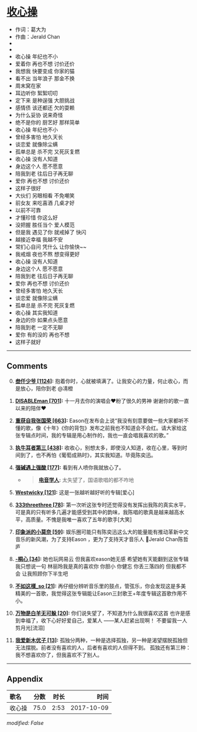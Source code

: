 # [收心操](https://music.163.com/song?id=509098885)

* 作词：葛大为
* 作曲：Jerald Chan
*
*
* 收心操 年纪也不小
* 爱着你 再也不想 讨价还价
* 我想我 快要变成 你家的猫
* 看不出 当年浪子 那金不换
* 周末窝在家
* 耳边听你 絮絮叨叨
* 定下来 是种逞强 大胆挑战
* 感情债 该还都还 欠的耍赖
* 为什么妥协 说来奇怪
* 绝不是你的 厨艺好 那样简单
* 收心操 年纪也不小
* 曾经多害怕 地久天长
* 谈恋爱 就像除尘螨
* 孤单总是 杀不完 又死灰复燃
* 收心操 没有人知道
* 身边这个人 愿不愿意
* 陪我到老 往后日子再无聊
* 爱你 再也不想 讨价还价
* 这样子很好
* 大伙们 另眼相看 不免嘲笑
* 前女友 来吃喜酒 几桌才好
* 以前不可靠
* 才懂珍惜 你这么好
* 没把握 胜任当个 爱人模范
* 但是我 遇见了你 就戒掉了 快闪
* 越接近幸福 我越不安
* 常扪心自问 凭什么 让你愉快~~
* 我戒烟 夜也不熬 想变得更好
* 收心操 没有人知道
* 身边这个人 愿不愿意
* 陪我到老 往后日子再无聊
* 爱你 再也不想 讨价还价
* 曾经多害怕 地久天长
* 谈恋爱 就像除尘螨
* 孤单总是 杀不完 死灰复燃
* 收心操 其实我知道
* 身边的你 如果点头愿意
* 陪我到老 一定不无聊
* 爱你 有的没的 再也不想
* 这样子就好


---

## Comments
0. **[叁仟少爷 \[1124\]](https://music.163.com/#/user/home?id=278977803):** 抱着你时，心就被填满了。让我安心的力量，何止收心，而是放心，陪你到老 @凊橙 

1. **[DISABLEman \[701\]](https://music.163.com/#/user/home?id=88437731):** 十一月去你的演唱会❤️粉了很久的男神 谢谢你的歌一直以来的陪伴❤️

2. **[重获自我张国荣 \[663\]](https://music.163.com/#/user/home?id=473951605):** Eason在发布会上说“我没有刻意要做一些大家都听不懂的歌，像《十年》《你的背包》发布之前我也不知道会不会红。请大家给这张专辑点时间，我的专辑是用心制作的，我也一直会唱我喜欢的歌。”

3. **[执牛耳者第三 \[438\]](https://music.163.com/#/user/home?id=340121000):** 收收心，别想太多，即使没人知道，收在心里，等到时间到了，也不再怕《葡萄成熟时》，其实我知道。毕竟陈奕迅。

4. **[强碱遇上强酸 \[177\]](https://music.163.com/#/user/home?id=278347818):** 看到有人喷你我就放心了。
	* > **[电音学人](https://music.163.com/#/user/home?id=327656090):** 太失望了，国语歌唱的都不咋地

5. **[Westwicky \[121\]](https://music.163.com/#/user/home?id=609338535):** 这是一张越听越好听的专辑[爱心]

6. **[333threethree \[78\]](https://music.163.com/#/user/home?id=295770440):** 第一次听这张专时还觉得没有发挥出我陈的真实水平，可是真的只有听多几遍才能感受到其中的韵味，我陈唱的歌真是越来越高水平，高质量。不愧是我唯一喜欢了五年的歌手[大笑]

7. **[印象派的小莫奈 \[59\]](https://music.163.com/#/user/home?id=260821028):** 娱乐圈可能只有陈奕迅这么大的能量能有推动革新中文音乐的新风潮，为了支持Eason ，更为了支持天才音乐人 🎵Jerald Chan陈哲庐

8. **[-桐心 \[34\]](https://music.163.com/#/user/home?id=272059492):** 她也玩网易云   但我喜欢eason她无感  希望她有天能翻到这张专辑  我只想说一句  林丽玲我是真的喜欢你  你胆小  你健忘  你丢三落四的  但我都不会  让我照顾你下半生吧

9. **[不如这樣_so \[21\]](https://music.163.com/#/user/home?id=290155048):** 再仔细分辨听音乐里的鼓点，管弦乐，你会发现这是多美精美的一首歌，我觉得这张专辑能让Eason三封歌王+年度专辑这首歌作用不小。

10. **[万物是白羊无可躲 \[20\]](https://music.163.com/#/user/home?id=261912989):** 你们说失望了，不知道为什么我很喜欢这首  也许是感到幸福了，收下心好好爱自己，爱某人 ——某人赶紧出现啊！ 不要留我一人剪月光[流泪]

11. **[我爱新木优子 \[13\]](https://music.163.com/#/user/home?id=289032156):** 孤独分两种，一种是选择孤独，另一种是渴望摆脱孤独但无法摆脱。前者没有喜欢的人，后者有喜欢的人但得不到。 孤独还有第三种：我不想喜欢你了，但我喜欢不了别人。



---

## Appendix

|歌名|分数|时长|时间|
|:---|:---:|---:|---:|
|收心操|75.0|2:53|2017-10-09

*modified: False*